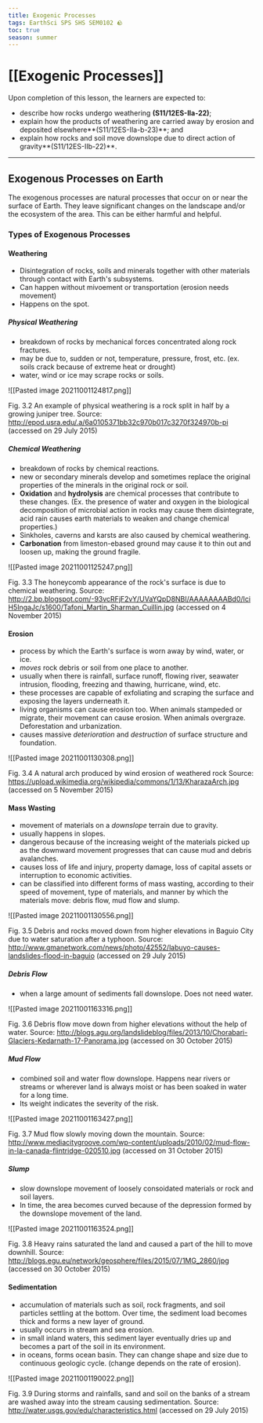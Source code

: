 ```yaml
---
title: Exogenic Processes
tags: EarthSci SPS SHS SEM0102 🪨
toc: true
season: summer
---
```


# [[Exogenic Processes]]
Upon completion of this lesson, the learners are expected to:
- describe how rocks undergo weathering **(S11/12ES-IIa-22)**;
- explain how the products of weathering are carried away by erosion and deposited elsewhere**(S11/12ES-IIa-b-23)**; and
- explain how rocks and soil move downslope due to direct action of gravity**(S11/12ES-IIb-22)**.
---

## Exogenous Processes on Earth

The exogenous processes are natural processes that occur on or near the surface of Earth. They leave significant changes on the landscape and/or the ecosystem of the area. This can be either harmful and helpful.

### Types of Exogenous Processes
#### **Weathering**
- Disintegration of rocks, soils and minerals together with other materials through contact with Earth's subsystems.
- Can happen without mivoement or transportation (erosion needs movement)
- Happens on the spot.

##### **Physical Weathering** 
- breakdown of rocks by mechanical forces concentrated along rock fractures.
- may be due to, sudden or not, temperature, pressure, frost, etc. (ex. soils crack because of extreme heat or drought)
- water, wind or ice may scrape rocks or soils.

![[Pasted image 20211001124817.png]]

Fig. 3.2 An example of physical weathering is a rock split in half by a growing juniper tree.
Source: http://epod.usra.edu/.a/6a0105371bb32c970b017c3270f324970b-pi (accessed on 29 July 2015)

##### **Chemical Weathering**
- breakdown of rocks by chemical reactions.
- new or secondary minerals develop and sometimes replace the original properties of the minerals in the original rock or soil.
- **Oxidation** and **hydrolysis** are chemical processes that contribute to these changes. (Ex. the presence of water and oxygen in the biological decomposition of microbial action in rocks may cause them disintegrate, acid rain causes earth materials to weaken and change chemical properties.)
- Sinkholes, caverns and karsts are also caused by chemical weathering.
- **Carbonation** from limeston-ebased ground may cause it to thin out and loosen up, making the ground fragile.

![[Pasted image 20211001125247.png]]

Fig. 3.3 The honeycomb appearance of the rock's surface is due to chemical weathering.
Source: http://2.bp.blogspot.com/-93vcRFjF2vY/UVaYQpD8NBI/AAAAAAAABd0/IciH5IngaJc/s1600/Tafoni_Martin_Sharman_Cuillin.jpg (accessed on 4 November 2015)


#### **Erosion**
- process by which the Earth's surface is worn away by wind, water, or ice.
- *moves* rock debris or soil from one place to another.
- usually when there is rainfall, surface runoff, flowing river, seawater intrusion, flooding, freezing and thawing, hurricane, wind, etc.
- these processes are capable of exfoliating and scraping the surface and exposing the layers underneath it.
- living organisms can cause erosion too. When animals stampeded or migrate, their movement can cause erosion. When animals overgraze. Deforestation and urbanization.
- causes massive *deterioration* and *destruction* of surface structure and foundation.

![[Pasted image 20211001130308.png]]

Fig. 3.4 A natural arch produced by wind erosion of weathered rock
Source: https://upload.wikimedia.org/wikipedia/commons/1/13/KharazaArch.jpg (accessed on 5 November 2015)

#### **Mass Wasting**
- movement of materials on a *downslope* terrain due to gravity.
- usually happens in slopes.
- dangerous because of the increasing weight of the materials picked up as the downward movement progresses that can cause mud and debris avalanches.
- causes loss of life and injury, property damage, loss of capital assets or interruption to economic activities.
- can be classified into different forms of mass wasting, according to their speed of movement, type of materials, and manner by which the materials move: debris flow, mud flow and slump.

![[Pasted image 20211001130556.png]]

Fig. 3.5 Debris and rocks moved down from higher elevations in Baguio City due to water saturation after a typhoon.
Source: http://www.gmanetwork.com/news/photo/42552/labuyo-causes-landslides-flood-in-baguio (accessed on 29 July 2015)

##### **Debris Flow**
- when a large amount of sediments fall downslope. Does not need water.

![[Pasted image 20211001163316.png]]

Fig. 3.6 Debris flow move down from higher elevations without the help of water.
Source: http://blogs.agu.org/landslideblog/files/2013/10/Chorabari-Glaciers-Kedarnath-17-Panorama.jpg (accessed on 30 October 2015)

##### **Mud Flow**
- combined soil and water flow downslope. Happens near rivers or streams or wherever land is always moist or has been soaked in water for a long time.
- Its weight indicates the severity of the risk.

![[Pasted image 20211001163427.png]]

Fig. 3.7 Mud flow slowly moving down the mountain.
Source: http://www.mediacitygroove.com/wp-content/uploads/2010/02/mud-flow-in-la-canada-flintridge-020510.jpg (accessed on 31 October 2015)

##### **Slump**
- slow downslope movement of loosely consoidated materials or rock and soil layers.
- In time, the area becomes curved because of the depression formed by the downslope movement of the land.

![[Pasted image 20211001163524.png]]

Fig. 3.8 Heavy rains saturated the land and caused a part of the hill to move downhill.
Source: http://blogs.egu.eu/network/geosphere/files/2015/07/1MG_2860/jpg (accessed on 30 October 2015)

#### Sedimentation 
- accumulation of materials such as soil, rock fragments, and soil particles settling at the bottom. Over time, the sediment load becomes thick and forms a new layer of ground.
- usually occurs in stream and sea erosion.
- in small inland waters, this sediment layer eventually dries up and becomes a part of the soil in its environment.
- in oceans, forms ocean basin. They can change shape and size due to continuous geologic cycle. (change depends on the rate of erosion).

![[Pasted image 20211001190022.png]]

Fig. 3.9 During storms and rainfalls, sand and soil on the banks of a stream are washed away into the stream causing sedimentation.
Source: http://water.usgs.gov/edu/characteristics.html (accessed on 29 July 2015)

